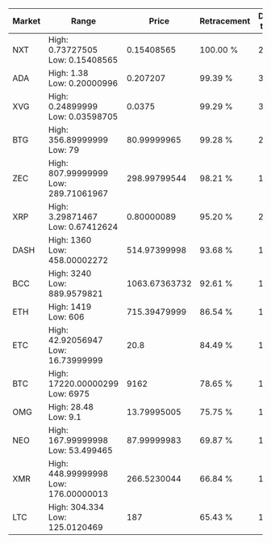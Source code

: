 | Market | Range | Price| Retracement | Doubles to 50% |
| --- | --- | --- | --- | --- |
| NXT | High: 0.73727505<br />Low: 0.15408565 | 0.15408565 | 100.00 % | 2.89 |
| ADA | High: 1.38<br />Low: 0.20000996 | 0.207207 | 99.39 % | 3.81 |
| XVG | High: 0.24899999<br />Low: 0.03598705 | 0.0375 | 99.29 % | 3.80 |
| BTG | High: 356.89999999<br />Low: 79 | 80.99999965 | 99.28 % | 2.69 |
| ZEC | High: 807.99999999<br />Low: 289.71061967 | 298.99799544 | 98.21 % | 1.84 |
| XRP | High: 3.29871467<br />Low: 0.67412624 | 0.80000089 | 95.20 % | 2.48 |
| DASH | High: 1360<br />Low: 458.00002272 | 514.97399998 | 93.68 % | 1.77 |
| BCC | High: 3240<br />Low: 889.9579821 | 1063.67363732 | 92.61 % | 1.94 |
| ETH | High: 1419<br />Low: 606 | 715.39479999 | 86.54 % | 1.42 |
| ETC | High: 42.92056947<br />Low: 16.73999999 | 20.8 | 84.49 % | 1.43 |
| BTC | High: 17220.00000299<br />Low: 6975 | 9162 | 78.65 % | 1.32 |
| OMG | High: 28.48<br />Low: 9.1 | 13.79995005 | 75.75 % | 1.36 |
| NEO | High: 167.99999998<br />Low: 53.499465 | 87.99999983 | 69.87 % | 1.26 |
| XMR | High: 448.99999998<br />Low: 176.00000013 | 266.5230044 | 66.84 % | 1.17 |
| LTC | High: 304.334<br />Low: 125.0120469 | 187 | 65.43 % | 1.15 |
